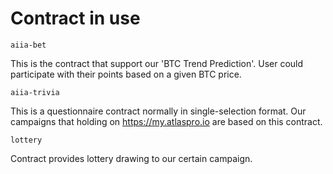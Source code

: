 # Contract in use

`aiia-bet`

This is the contract that support our 'BTC Trend Prediction'. User could participate with their points based on a given BTC price.

`aiia-trivia`

This is a questionnaire contract normally in single-selection format. Our campaigns that holding on https://my.atlaspro.io are based on this contract.

`lottery`

 Contract provides lottery drawing to our certain campaign. 